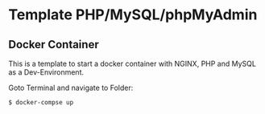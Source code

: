 # Template PHP/MySQL/phpMyAdmin
## Docker Container
This is a template to start a docker container with NGINX, PHP and MySQL as a Dev-Environment.

Goto Terminal and navigate to Folder:
```
$ docker-compse up
```
